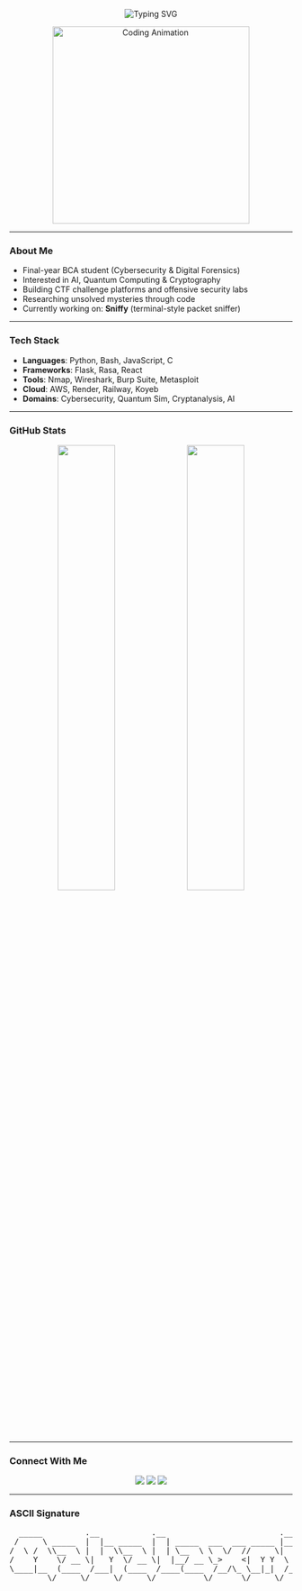 <p align="center">
  <img src="https://readme-typing-svg.demolab.com?font=Fira+Code&size=22&pause=1000&color=2E7EFF&center=true&width=435&lines=Hi+I'm+Mahalaxmi Singh;Cybersecurity+%2F+AI+Researcher;Open+Source+Lover;Tech+Explorer" alt="Typing SVG" />
</p>

<p align="center">
  <img src="https://media.giphy.com/media/qgQUggAC3Pfv687qPC/giphy.gif" width="350" alt="Coding Animation" />
</p>

---

### About Me

- Final-year BCA student (Cybersecurity & Digital Forensics)
- Interested in AI, Quantum Computing & Cryptography
- Building CTF challenge platforms and offensive security labs
- Researching unsolved mysteries through code
- Currently working on: **Sniffy** (terminal-style packet sniffer)

---

### Tech Stack

- **Languages**: Python, Bash, JavaScript, C
- **Frameworks**: Flask, Rasa, React
- **Tools**: Nmap, Wireshark, Burp Suite, Metasploit
- **Cloud**: AWS, Render, Railway, Koyeb
- **Domains**: Cybersecurity, Quantum Sim, Cryptanalysis, AI

---

### GitHub Stats

<p align="center">
  <img src="https://github-readme-stats.vercel.app/api?username=Maha1503&show_icons=true&theme=github_dark" width="45%" />
  <img src="https://github-readme-streak-stats.herokuapp.com/?user=Maha1503&theme=github-dark" width="45%" />
</p>

---

### Connect With Me

<p align="center">
  <a href="https://github.com/Maha1503"><img src="https://img.shields.io/badge/GitHub-000?style=for-the-badge&logo=github&logoColor=white" /></a>
  <a href="mailto:iraiyer15@gmail.com"><img src="https://img.shields.io/badge/Email-D14836?style=for-the-badge&logo=gmail&logoColor=white" /></a>
  <a href="www.linkedin.com/in/mahalaxmi-singh-244186175"><img src="https://img.shields.io/badge/LinkedIn-0077B5?style=for-the-badge&logo=linkedin&logoColor=white" /></a>
</p>

---

### ASCII Signature
<pre align="center">
  _____         .__           .__                        .__ 
 /     \ _____  |  |__ _____  |  | _____  ___  ___ _____ |__|
/  \ /  \\__  \ |  |  \\__  \ |  | \__  \ \  \/  //     \|  |
/    Y    \/ __ \|   Y  \/ __ \|  |__/ __ \_>    <|  Y Y  \  |
\____|__  (____  /___|  (____  /____(____  /__/\_ \__|_|  /__|
        \/     \/     \/     \/          \/      \/     \/     
</pre>


